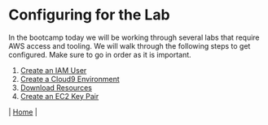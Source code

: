# Configuring for the Lab
In the bootcamp today we will be working through several labs that require AWS access and tooling. We will walk through the following steps to get configured. Make sure to go in order as it is important.

1. [Create an IAM User](iam.md)
2. [Create a Cloud9 Environment](cloud9.md)
3. [Download Resources](resources.md)
3. [Create an EC2 Key Pair](keypair.md)

| [Home](../../README.md) |